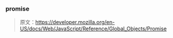 ### promise 
> 原文：https://developer.mozilla.org/en-US/docs/Web/JavaScript/Reference/Global_Objects/Promise
